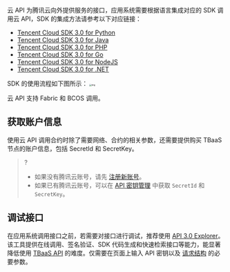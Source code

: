 云 API 为腾讯云向外提供服务的接口，应用系统需要根据语言集成对应的 SDK 调用云 API，SDK 的集成方法请参考以下对应链接：
- [Tencent Cloud SDK 3.0 for Python](https://github.com/TencentCloud/tencentcloud-sdk-python)
- [Tencent Cloud SDK 3.0 for Java](https://github.com/TencentCloud/tencentcloud-sdk-java)
- [Tencent Cloud SDK 3.0 for PHP](https://github.com/TencentCloud/tencentcloud-sdk-php)
- [Tencent Cloud SDK 3.0 for Go](https://github.com/TencentCloud/tencentcloud-sdk-go)
- [Tencent Cloud SDK 3.0 for NodeJS](https://github.com/TencentCloud/tencentcloud-sdk-nodejs)
- [Tencent Cloud SDK 3.0 for .NET](https://github.com/TencentCloud/tencentcloud-sdk-dotnet)


SDK 的使用流程如下图所示：
<img src="https://main.qcloudimg.com/raw/3abf6af1b8f0f1096619fa0945a3d789.png" alt="img" style="zoom: 33%;" />            

云 API 支持 Fabric 和 BCOS 调用。
## 获取账户信息
使用云 API 调用合约时除了需要网络、合约的相关参数，还需要提供购买 TBaaS 节点的账户信息，包括 SecretId 和 SecretKey。
>?
>- 如果没有腾讯云账号，请先 [注册新账号](https://cloud.tencent.com/register)。
>- 如果已有腾讯云账号，可以在 [API 密钥管理](https://console.cloud.tencent.com/cam/capi) 中获取 `SecretId` 和 `SecretKey`。

## 调试接口

在应用系统调用接口之前，若需要对接口进行调试，推荐使用 [API 3.0 Explorer](https://console.cloud.tencent.com/api/explorer?Product=tbaas&Version=2018-04-16&Action=GetInvokeTx)。该工具提供在线调用、签名验证、SDK 代码生成和快速检索接口等能力，能显著降低使用 [TBaaS API](https://cloud.tencent.com/document/product/663/19457) 的难度。仅需要在页面上输入 API 密钥以及 [请求结构](https://cloud.tencent.com/document/product/663/19457) 的必要参数。


